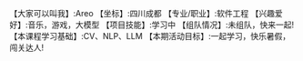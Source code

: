 【大家可以叫我】:Areo
【坐标】:四川成都
【专业/职业】:软件工程
【兴趣爱好】:音乐，游戏，大模型
【项目技能】:学习中
【组队情况】:未组队，快来一起!
【本课程学习基础】:CV、NLP、LLM
【本期活动目标】:一起学习，快乐暑假，闯关达人!
